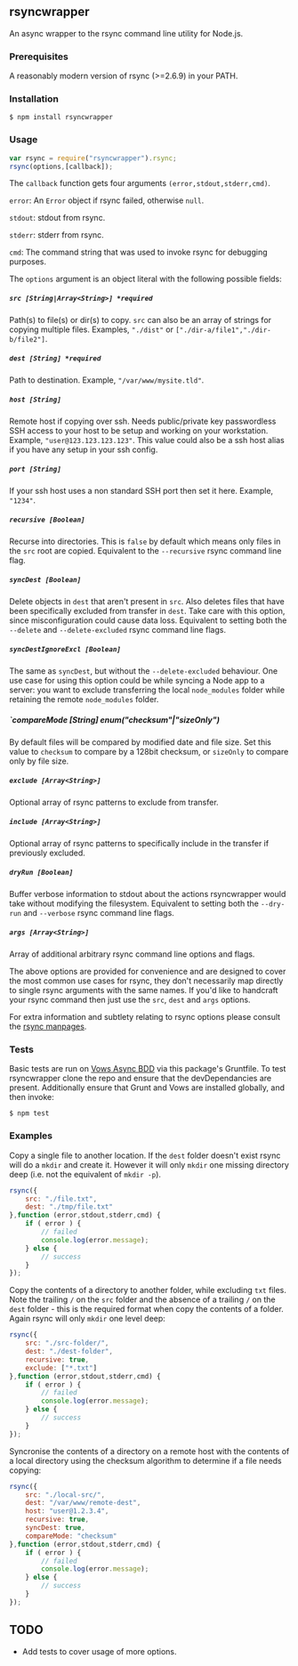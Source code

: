 ## rsyncwrapper

An async wrapper to the rsync command line utility for Node.js.

### Prerequisites

A reasonably modern version of rsync (>=2.6.9) in your PATH.

### Installation

    $ npm install rsyncwrapper

### Usage

```javascript
var rsync = require("rsyncwrapper").rsync;
rsync(options,[callback]);
```

The `callback` function gets four arguments `(error,stdout,stderr,cmd)`.

`error`: An `Error` object if rsync failed, otherwise `null`.

`stdout`: stdout from rsync.

`stderr`: stderr from rsync.

`cmd`: The command string that was used to invoke rsync for debugging purposes.

The `options` argument is an object literal with the following possible fields:

##### `src [String|Array<String>] *required`

Path(s) to file(s) or dir(s) to copy. `src` can also be an array of strings for copying multiple files. Examples, `"./dist"` or `["./dir-a/file1","./dir-b/file2"]`.

##### `dest [String] *required`

Path to destination. Example, `"/var/www/mysite.tld"`.

##### `host [String]`

Remote host if copying over ssh. Needs public/private key passwordless SSH access to your host to be setup and working on your workstation. Example, `"user@123.123.123.123"`. This value could also be a ssh host alias if you have any setup in your ssh config.

##### `port [String]`

If your ssh host uses a non standard SSH port then set it here. Example, `"1234"`.

##### `recursive [Boolean]`

Recurse into directories. This is `false` by default which means only files in the `src` root are copied. Equivalent to the `--recursive` rsync command line flag.

##### `syncDest [Boolean]`

Delete objects in `dest` that aren't present in `src`. Also deletes files that have been specifically excluded from transfer in `dest`. Take care with this option, since misconfiguration could cause data loss. Equivalent to setting both the `--delete` and `--delete-excluded` rsync command line flags.

##### `syncDestIgnoreExcl [Boolean]`

The same as `syncDest`, but without the `--delete-excluded` behaviour. One use case for using this option could be while syncing a Node app to a server: you want to exclude transferring the local `node_modules` folder while retaining the remote `node_modules` folder.

##### `compareMode [String] enum("checksum"|"sizeOnly")

By default files will be compared by modified date and file size. Set this value to `checksum` to compare by a 128bit checksum, or `sizeOnly` to compare only by file size.

##### `exclude [Array<String>]`

Optional array of rsync patterns to exclude from transfer.

##### `include [Array<String>]`

Optional array of rsync patterns to specifically include in the transfer if previously excluded.

##### `dryRun [Boolean]`

Buffer verbose information to stdout about the actions rsyncwrapper would take without modifying the filesystem. Equivalent to setting both the `--dry-run` and `--verbose` rsync command line flags.

##### `args [Array<String>]`

Array of additional arbitrary rsync command line options and flags.

The above options are provided for convenience and are designed to cover the most common use cases for rsync, they don't necessarily map directly to single rsync arguments with the same names. If you'd like to handcraft your rsync command then just use the `src`, `dest` and `args` options.

For extra information and subtlety relating to rsync options please consult the [rsync manpages](http://linux.die.net/man/1/rsync).

### Tests

Basic tests are run on [Vows Async BDD](http://vowsjs.org/) via this package's Gruntfile. To test rsyncwrapper clone the repo and ensure that the devDependancies are present. Additionally ensure that Grunt and Vows are installed globally, and then invoke:

    $ npm test

### Examples

Copy a single file to another location. If the `dest` folder doesn't exist rsync will do a `mkdir` and create it. However it will only `mkdir` one missing directory deep (i.e. not the equivalent of `mkdir -p`).

```javascript
rsync({
    src: "./file.txt",
    dest: "./tmp/file.txt"
},function (error,stdout,stderr,cmd) {
    if ( error ) {
        // failed
        console.log(error.message);
    } else {
        // success
    }
});
```

Copy the contents of a directory to another folder, while excluding `txt` files. Note the trailing `/` on the `src` folder and the absence of a trailing `/` on the `dest` folder - this is the required format when copy the contents of a folder. Again rsync will only `mkdir` one level deep:

```javascript
rsync({
    src: "./src-folder/",
    dest: "./dest-folder",
    recursive: true,
    exclude: ["*.txt"]
},function (error,stdout,stderr,cmd) {
    if ( error ) {
        // failed
        console.log(error.message);
    } else {
        // success
    }
});
```

Syncronise the contents of a directory on a remote host with the contents of a local directory using the checksum algorithm to determine if a file needs copying:

```javascript
rsync({
    src: "./local-src/",
    dest: "/var/www/remote-dest",
    host: "user@1.2.3.4",
    recursive: true,
    syncDest: true,
    compareMode: "checksum"
},function (error,stdout,stderr,cmd) {
    if ( error ) {
        // failed
        console.log(error.message);
    } else {
        // success
    }
});
```

## TODO

- Add tests to cover usage of more options.
